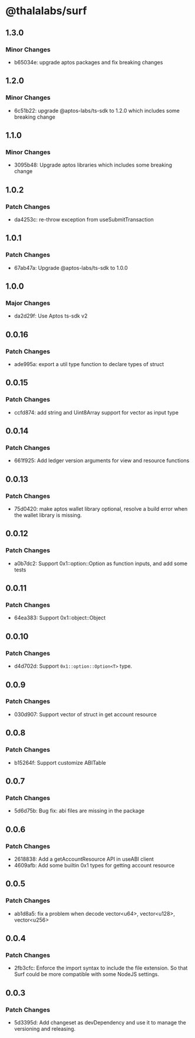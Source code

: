 # @thalalabs/surf

## 1.3.0

### Minor Changes

- b65034e: upgrade aptos packages and fix breaking changes

## 1.2.0

### Minor Changes

- 6c51b22: upgrade @aptos-labs/ts-sdk to 1.2.0 which includes some breaking change

## 1.1.0

### Minor Changes

- 3095b48: Upgrade aptos libraries which includes some breaking change

## 1.0.2

### Patch Changes

- da4253c: re-throw exception from useSubmitTransaction

## 1.0.1

### Patch Changes

- 67ab47a: Upgrade @aptos-labs/ts-sdk to 1.0.0

## 1.0.0

### Major Changes

- da2d29f: Use Aptos ts-sdk v2

## 0.0.16

### Patch Changes

- ade995a: export a util type function to declare types of struct

## 0.0.15

### Patch Changes

- ccfd874: add string and Uint8Array support for vector<u8> as input type

## 0.0.14

### Patch Changes

- 661f925: Add ledger version arguments for view and resource functions

## 0.0.13

### Patch Changes

- 75d0420: make aptos wallet library optional, resolve a build error when the wallet library is missing.

## 0.0.12

### Patch Changes

- a0b7dc2: Support 0x1::option::Option as function inputs, and add some tests

## 0.0.11

### Patch Changes

- 64ea383: Support 0x1::object::Object

## 0.0.10

### Patch Changes

- d4d702d: Support `0x1::option::Option<T>` type.

## 0.0.9

### Patch Changes

- 030d907: Support vector of struct in get account resource

## 0.0.8

### Patch Changes

- b15264f: Support customize ABITable

## 0.0.7

### Patch Changes

- 5d6d75b: Bug fix: abi files are missing in the package

## 0.0.6

### Patch Changes

- 2618838: Add a getAccountResource API in useABI client
- 4609afb: Add some builtin 0x1 types for getting account resource

## 0.0.5

### Patch Changes

- ab1d8a5: fix a problem when decode vector\<u64\>, vector\<u128\>, vector\<u256\>

## 0.0.4

### Patch Changes

- 2fb3cfc: Enforce the import syntax to include the file extension. So that Surf could be more compatible with some NodeJS settings.

## 0.0.3

### Patch Changes

- 5d3395d: Add changeset as devDependency and use it to manage the versioning and releasing.
